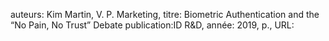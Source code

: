 auteurs: Kim Martin, V. P. Marketing, 
titre: Biometric Authentication and the “No Pain, No Trust” Debate
publication:ID R&D, 
année: 2019, 
p.,
URL: 

